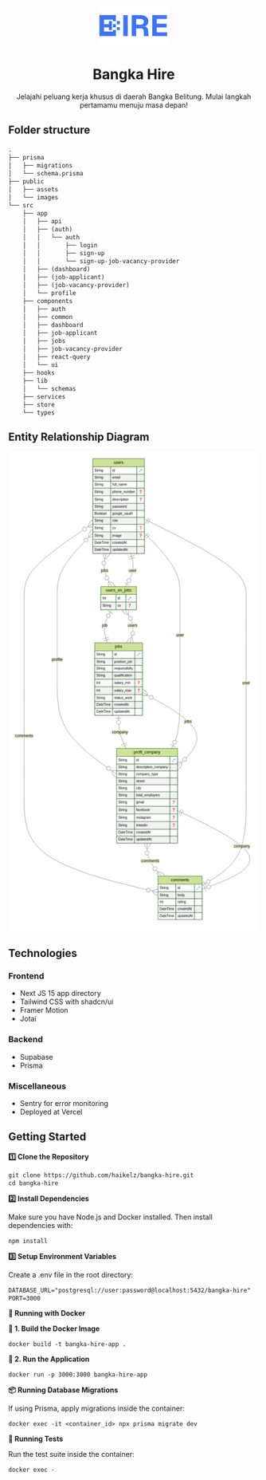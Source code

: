 <div align="center">
  <img src="/public/assets/logo.png" alt="logo" />
  <h1>Bangka Hire</h1>
  <p>Jelajahi peluang kerja khusus di daerah Bangka Belitung. Mulai langkah pertamamu menuju masa depan!</p>
</div>

## Folder structure

```
.
├── prisma
│   ├── migrations
│   └── schema.prisma
├── public
│   ├── assets
│   └── images
└── src
    ├── app
    │   ├── api
    │   ├── (auth)
    │   │   └── auth
    │   │       ├── login
    │   │       ├── sign-up
    │   │       └── sign-up-job-vacancy-provider
    │   ├── (dashboard)
    │   ├── (job-applicant)
    │   ├── (job-vacancy-provider)
    │   └── profile
    ├── components
    │   ├── auth
    │   ├── common
    │   ├── dashboard
    │   ├── job-applicant
    │   ├── jobs
    │   ├── job-vacancy-provider
    │   ├── react-query
    │   └── ui
    ├── hooks
    ├── lib
    │   └── schemas
    ├── services
    ├── store
    └── types
```

## Entity Relationship Diagram

![ERD](./public/docs/Entity-Relationship-Diagram.png)

## Technologies

### Frontend

- Next JS 15 app directory
- Tailwind CSS with shadcn/ui
- Framer Motion
- Jotai

### Backend

- Supabase
- Prisma

### Miscellaneous

- Sentry for error monitoring
- Deployed at Vercel

## Getting Started

**1️⃣ Clone the Repository**

```
git clone https://github.com/haikelz/bangka-hire.git
cd bangka-hire
```

**2️⃣ Install Dependencies**

Make sure you have Node.js and Docker installed.
Then install dependencies with:

```
npm install
```

**3️⃣ Setup Environment Variables**

Create a .env file in the root directory:

```
DATABASE_URL="postgresql://user:password@localhost:5432/bangka-hire"
PORT=3000
```

**🐳 Running with Docker**

**🔹 1. Build the Docker Image**

```
docker build -t bangka-hire-app .
```

**🔹 2. Run the Application**

```
docker run -p 3000:3000 bangka-hire-app
```

**📦 Running Database Migrations**

If using Prisma, apply migrations inside the container:

```
docker exec -it <container_id> npx prisma migrate dev
```

**🧪 Running Tests**

Run the test suite inside the container:

```
docker exec -
```
